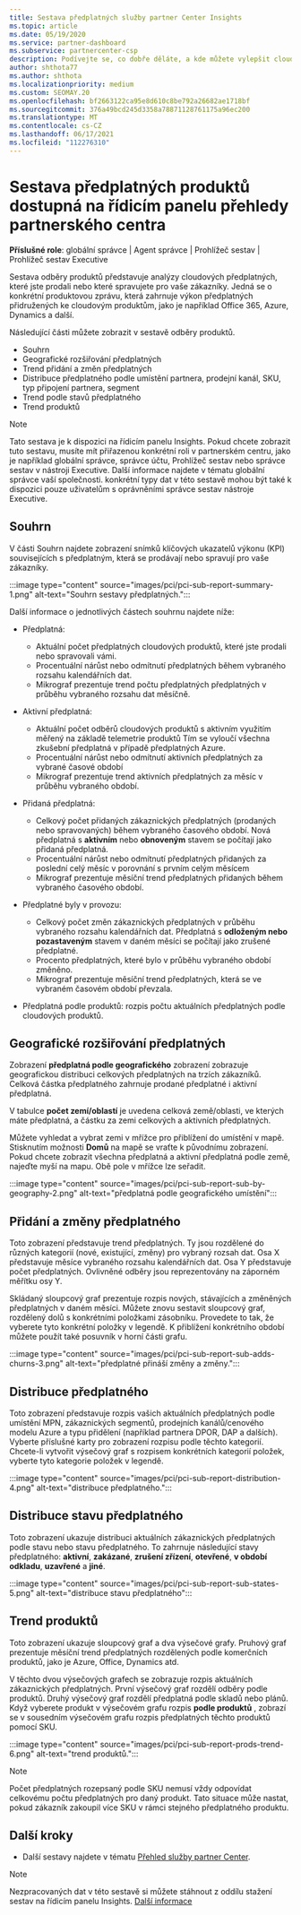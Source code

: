 ```yaml
---
title: Sestava předplatných služby partner Center Insights
ms.topic: article
ms.date: 05/19/2020
ms.service: partner-dashboard
ms.subservice: partnercenter-csp
description: Podívejte se, co dobře děláte, a kde můžete vylepšit cloudová předplatná, která obchodujete nebo spravujete pro vaše zákazníky.
author: shthota77
ms.author: shthota
ms.localizationpriority: medium
ms.custom: SEOMAY.20
ms.openlocfilehash: bf2663122ca95e8d610c8be792a26682ae1718bf
ms.sourcegitcommit: 376a49bcd245d3358a78871128761175a96ec200
ms.translationtype: MT
ms.contentlocale: cs-CZ
ms.lasthandoff: 06/17/2021
ms.locfileid: "112276310"
---
```

# <a name="product-subscriptions-report-available-from-the-partner-center-insights-dashboard"></a>Sestava předplatných produktů dostupná na řídicím panelu přehledy partnerského centra

**Příslušné role**: globální správce | Agent správce | Prohlížeč sestav | Prohlížeč sestav Executive

Sestava odběry produktů představuje analýzy cloudových předplatných, které jste prodali nebo které spravujete pro vaše zákazníky. Jedná se o konkrétní produktovou zprávu, která zahrnuje výkon předplatných přidružených ke cloudovým produktům, jako je například Office 365, Azure, Dynamics a další.

Následující části můžete zobrazit v sestavě odběry produktů.

- Souhrn
- Geografické rozšiřování předplatných
- Trend přidání a změn předplatných
- Distribuce předplatného podle umístění partnera, prodejní kanál, SKU, typ připojení partnera, segment
- Trend podle stavů předplatného
- Trend produktů

 > [!NOTE]
 > Tato sestava je k dispozici na řídicím panelu Insights. Pokud chcete zobrazit tuto sestavu, musíte mít přiřazenou konkrétní roli v partnerském centru, jako je například globální správce, správce účtu, Prohlížeč sestav nebo správce sestav v nástroji Executive. Další informace najdete v tématu globální správce vaší společnosti. konkrétní typy dat v této sestavě mohou být také k dispozici pouze uživatelům s oprávněními správce sestav nástroje Executive.

## <a name="summary"></a>Souhrn

V části Souhrn najdete zobrazení snímků klíčových ukazatelů výkonu (KPI) souvisejících s předplatným, která se prodávají nebo spravují pro vaše zákazníky.  

:::image type="content" source="images/pci/pci-sub-report-summary-1.png" alt-text="Souhrn sestavy předplatných.":::

Další informace o jednotlivých částech souhrnu najdete níže:

- Předplatná:
  - Aktuální počet předplatných cloudových produktů, které jste prodali nebo spravovali vámi.
  - Procentuální nárůst nebo odmítnutí předplatných během vybraného rozsahu kalendářních dat.
  - Mikrograf prezentuje trend počtu předplatných předplatných v průběhu vybraného rozsahu dat měsíčně.

- Aktivní předplatná:
  - Aktuální počet odběrů cloudových produktů s aktivním využitím měřený na základě telemetrie produktů Tím se vyloučí všechna zkušební předplatná v případě předplatných Azure.
  - Procentuální nárůst nebo odmítnutí aktivních předplatných za vybrané časové období
  - Mikrograf prezentuje trend aktivních předplatných za měsíc v průběhu vybraného období.

- Přidaná předplatná:
  - Celkový počet přidaných zákaznických předplatných (prodaných nebo spravovaných) během vybraného časového období. Nová předplatná s **aktivním** nebo **obnoveným** stavem se počítají jako přidaná předplatná.
  - Procentuální nárůst nebo odmítnutí předplatných přidaných za poslední celý měsíc v porovnání s prvním celým měsícem
  - Mikrograf prezentuje měsíční trend předplatných přidaných během vybraného časového období.

- Předplatné byly v provozu:
  - Celkový počet změn zákaznických předplatných v průběhu vybraného rozsahu kalendářních dat. Předplatná s  **odloženým nebo pozastaveným** stavem v daném měsíci se počítají jako zrušené předplatné.  
  - Procento předplatných, které bylo v průběhu vybraného období změněno.
  - Mikrograf prezentuje měsíční trend předplatných, která se ve vybraném časovém období převzala.

- Předplatná podle produktů: rozpis počtu aktuálních předplatných podle cloudových produktů.

## <a name="geographical-spread-of-subscriptions"></a>Geografické rozšiřování předplatných

Zobrazení **předplatná podle geografického** zobrazení zobrazuje geografickou distribuci celkových předplatných na trzích zákazníků. Celková částka předplatného zahrnuje prodané předplatné i aktivní předplatná.

V tabulce **počet zemí/oblastí** je uvedena celková země/oblasti, ve kterých máte předplatná, a částku za zemi celkových a aktivních předplatných.

Můžete vyhledat a vybrat zemi v mřížce pro přiblížení do umístění v mapě. Stisknutím možnosti **Domů** na mapě se vraťte k původnímu zobrazení. Pokud chcete zobrazit všechna předplatná a aktivní předplatná podle země, najeďte myší na mapu. Obě pole v mřížce lze seřadit.

:::image type="content" source="images/pci/pci-sub-report-sub-by-geography-2.png" alt-text="předplatná podle geografického umístění":::

## <a name="subscription-addschurns"></a>Přidání a změny předplatného

Toto zobrazení představuje trend předplatných. Ty jsou rozdělené do různých kategorií (nové, existující, změny) pro vybraný rozsah dat. Osa X představuje měsíce vybraného rozsahu kalendářních dat. Osa Y představuje počet předplatných. Ovlivněné odběry jsou reprezentovány na záporném měřítku osy Y. 

Skládaný sloupcový graf prezentuje rozpis nových, stávajících a změněných předplatných v daném měsíci. Můžete znovu sestavit sloupcový graf, rozdělený dolů s konkrétními položkami zásobníku. Provedete to tak, že vyberete tyto konkrétní položky v legendě. K přiblížení konkrétního období můžete použít také posuvník v horní části grafu.

:::image type="content" source="images/pci/pci-sub-report-sub-adds-churns-3.png" alt-text="předplatné přináší změny a změny.":::

## <a name="subscription-distribution"></a>Distribuce předplatného

Toto zobrazení představuje rozpis vašich aktuálních předplatných podle umístění MPN, zákaznických segmentů, prodejních kanálů/cenového modelu Azure a typu přidělení (například partnera DPOR, DAP a dalších). Vyberte příslušné karty pro zobrazení rozpisu podle těchto kategorií. Chcete-li vytvořit výsečový graf s rozpisem konkrétních kategorií položek, vyberte tyto kategorie položek v legendě.

:::image type="content" source="images/pci/pci-sub-report-distribution-4.png" alt-text="distribuce předplatného.":::

## <a name="subscription-state-distribution"></a>Distribuce stavu předplatného

Toto zobrazení ukazuje distribuci aktuálních zákaznických předplatných podle stavu nebo stavu předplatného. To zahrnuje následující stavy předplatného: **aktivní**, **zakázané**, **zrušení zřízení**, **otevřené**, **v období odkladu**, **uzavřené** a **jiné**.

:::image type="content" source="images/pci/pci-sub-report-sub-states-5.png" alt-text="distribuce stavu předplatného":::

## <a name="products-trend"></a>Trend produktů

Toto zobrazení ukazuje sloupcový graf a dva výsečové grafy. Pruhový graf prezentuje měsíční trend předplatných rozdělených podle komerčních produktů, jako je Azure, Office, Dynamics atd.

V těchto dvou výsečových grafech se zobrazuje rozpis aktuálních zákaznických předplatných. První výsečový graf rozdělí odběry podle produktů. Druhý výsečový graf rozdělí předplatná podle skladů nebo plánů. Když vyberete produkt v výsečovém grafu rozpis **podle produktů** , zobrazí se v sousedním výsečovém grafu rozpis předplatných těchto produktů pomocí SKU.

:::image type="content" source="images/pci/pci-sub-report-prods-trend-6.png" alt-text="trend produktů.":::

> [!NOTE]
 > Počet předplatných rozepsaný podle SKU nemusí vždy odpovídat celkovému počtu předplatných pro daný produkt. Tato situace může nastat, pokud zákazník zakoupil více SKU v rámci stejného předplatného produktu.

## <a name="next-steps"></a>Další kroky

- Další sestavy najdete v tématu [Přehled služby partner Center](partner-center-insights.md).

>[!NOTE] 
> Nezpracovaných dat v této sestavě si můžete stáhnout z oddílu stažení sestav na řídicím panelu Insights. [Další informace](pci-download-reports.md) 
